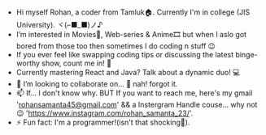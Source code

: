 - Hi myself Rohan, a coder from Tamluk🏠. Currently I'm in college (JIS University). ヾ(⌐■_■)ノ♪
- I’m interested in Movies🍿, Web-series & Anime🎞️ but when I aslo got bored from those too then sometimes I do coding n stuff 😉
- If you ever feel like swapping coding tips or discussing the latest binge-worthy show, count me in! 🍿
- Currently mastering React and Java? Talk about a dynamic duo! 💻
- 💞️ I’m looking to collaborate on... 🙁 nah! forgot it.
- 📫 If... I don't know why. BUT If you want to reach me, here's my gmail 'rohansamanta45@gmail.com' && a Instergram Handle couse... why not 😉 'https://www.instagram.com/rohan_samanta_23/'.
- ⚡ Fun fact: I'm a programmer!(isn't that shocking🤯).
